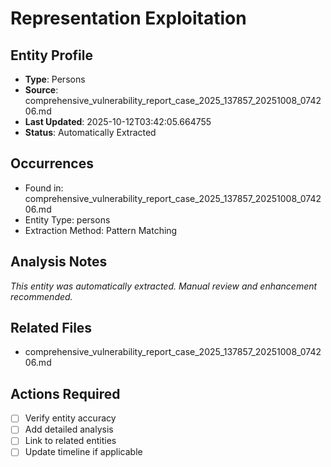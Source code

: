 # Representation Exploitation

## Entity Profile
- **Type**: Persons
- **Source**: comprehensive_vulnerability_report_case_2025_137857_20251008_074206.md
- **Last Updated**: 2025-10-12T03:42:05.664755
- **Status**: Automatically Extracted

## Occurrences
- Found in: comprehensive_vulnerability_report_case_2025_137857_20251008_074206.md
- Entity Type: persons
- Extraction Method: Pattern Matching

## Analysis Notes
*This entity was automatically extracted. Manual review and enhancement recommended.*

## Related Files
- comprehensive_vulnerability_report_case_2025_137857_20251008_074206.md

## Actions Required
- [ ] Verify entity accuracy
- [ ] Add detailed analysis
- [ ] Link to related entities
- [ ] Update timeline if applicable
